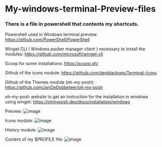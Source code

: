 # My-windows-terminal-Preview-files

<h3>There is a file in powershell that contents my shortcuts.</h3>

Powershell used in Windows terminal preview:
https://github.com/PowerShell/PowerShell

Winget CLI ( Windows packer manager client ) necessary to install the modules:
https://github.com/microsoft/winget-cli

Scoop for some installations:
https://scoop.sh/

Github of the icons module:
https://github.com/devblackops/Terminal-Icons

Github of the Themes module (oh-my-posh):
https://github.com/JanDeDobbeleer/oh-my-posh

oh-my-posh website to get an instruction for the installation in windows using winget:
https://ohmyposh.dev/docs/installation/windows

Preview:
![image](https://user-images.githubusercontent.com/69158247/196044295-d1c20e70-86db-4d28-b850-027601c47ea6.png)

Icons module:
![image](https://user-images.githubusercontent.com/69158247/196044311-3d393ae0-bbde-48ae-9fbc-6c2a722b6a91.png)

History module:
![image](https://user-images.githubusercontent.com/69158247/196044326-0a267bdd-6213-465a-b8dc-f6d2a3ec8091.png)

Content of my $PROFILE file:
![image](https://user-images.githubusercontent.com/69158247/196044271-11b5fd79-60df-4647-85a5-61efd937a8f8.png)

